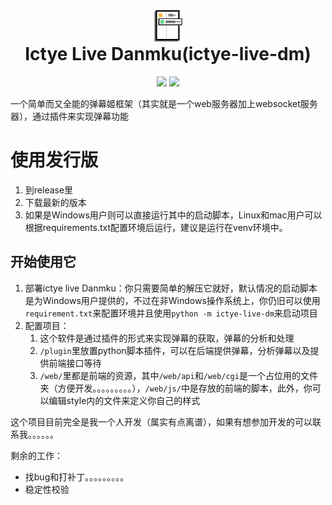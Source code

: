 <div align="center">
<img width="50" height="50" src="https://github.com/northgreen/ictye-live-dm/raw/dev/icon.png">
</img>
<h1 style="margin-top:0">Ictye Live Danmku(ictye-live-dm)</h1>
<img src="https://img.shields.io/badge/python-3.10-blue">
</img>
<img src="https://img.shields.io/badge/license-GPL-green">
</img>
</div>

一个简单而又全能的弹幕姬框架（其实就是一个web服务器加上websocket服务器），通过插件来实现弹幕功能

# 使用发行版
1. 到release里
2. 下载最新的版本
3. 如果是Windows用户则可以直接运行其中的启动脚本，Linux和mac用户可以根据requirements.txt配置环境后运行，建议是运行在venv环境中。

## 开始使用它

1. 部署ictye live Danmku：你只需要简单的解压它就好，默认情况的启动脚本是为Windows用户提供的，不过在非Windows操作系统上，你仍旧可以使用`requirement.txt`来配置环境并且使用`python -m ictye-live-dm`来启动项目
2. 配置项目：
   1. 这个软件是通过插件的形式来实现弹幕的获取，弹幕的分析和处理
   2. `/plugin`里放置python脚本插件，可以在后端提供弹幕，分析弹幕以及提供前端接口等待
   3. `/web/`里都是前端的资源，其中`/web/api`和`/web/cgi`是一个占位用的文件夹（方便开发。。。。。。。。。），`/web/js/`中是存放的前端的脚本，此外，你可以编辑style内的文件来定义你自己的样式

这个项目目前完全是我一个人开发（属实有点离谱），如果有想参加开发的可以联系我。。。。。。

剩余的工作：
- 找bug和打补丁。。。。。。。。。
- 稳定性校验